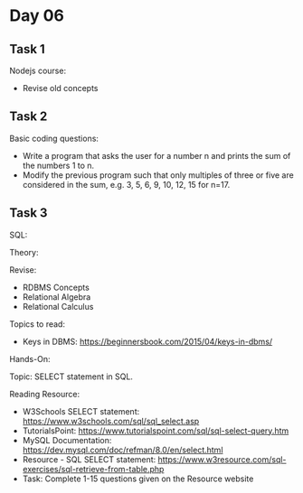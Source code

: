 # Day 06
## Task 1

Nodejs course:
- Revise old concepts

## Task 2
Basic coding questions:
- Write a program that asks the user for a number n and prints the sum of the numbers 1 to n.
- Modify the previous program such that only multiples of three or five are considered in the sum, e.g. 3, 5, 6, 9, 10, 12, 15 for n=17.

## Task 3
SQL:

Theory:

Revise:

- RDBMS Concepts
- Relational Algebra
- Relational Calculus

Topics to read:
- Keys in DBMS: https://beginnersbook.com/2015/04/keys-in-dbms/

Hands-On:

Topic: SELECT statement in SQL.

Reading Resource:
- W3Schools SELECT statement: https://www.w3schools.com/sql/sql_select.asp 
- TutorialsPoint: https://www.tutorialspoint.com/sql/sql-select-query.htm 
- MySQL Documentation: https://dev.mysql.com/doc/refman/8.0/en/select.html 
- Resource - SQL SELECT statement: https://www.w3resource.com/sql-exercises/sql-retrieve-from-table.php
- Task: Complete 1-15 questions given on the Resource website
